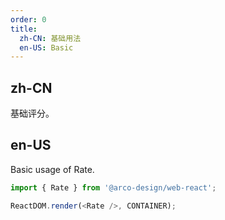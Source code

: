 ```yaml
---
order: 0
title:
  zh-CN: 基础用法
  en-US: Basic
---
```


## zh-CN

基础评分。

## en-US

Basic usage of Rate.

```js
import { Rate } from '@arco-design/web-react';

ReactDOM.render(<Rate />, CONTAINER);
```
